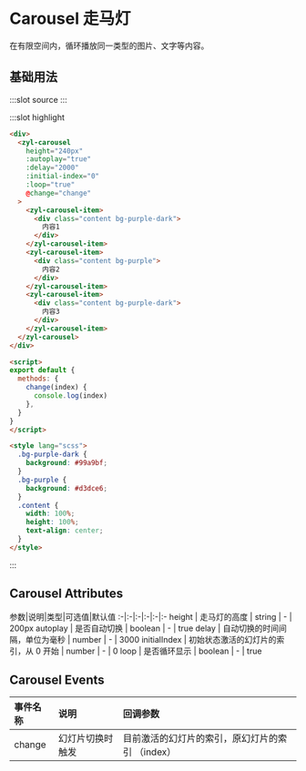 # Carousel 走马灯
在有限空间内，循环播放同一类型的图片、文字等内容。

## 基础用法
<demo-block>
:::slot source
<carousel-test1></carousel-test1>
:::

:::slot highlight
```html
<div>
  <zyl-carousel
    height="240px"
    :autoplay="true"
    :delay="2000"
    :initial-index="0"
    :loop="true"
    @change="change"
  >
    <zyl-carousel-item>
      <div class="content bg-purple-dark">
        内容1
      </div>
    </zyl-carousel-item>
    <zyl-carousel-item>
      <div class="content bg-purple">
        内容2
      </div>
    </zyl-carousel-item>
    <zyl-carousel-item>
      <div class="content bg-purple-dark">
        内容3
      </div>
    </zyl-carousel-item>
  </zyl-carousel>
</div>

<script>
export default {
  methods: {
    change(index) {
      console.log(index)
    },
  }
}
</script>

<style lang="scss">
  .bg-purple-dark {
    background: #99a9bf;
  }
  .bg-purple {
    background: #d3dce6;
  }
  .content {
    width: 100%;
    height: 100%;
    text-align: center;
  }
</style>

```
:::
</demo-block>

## Carousel Attributes
参数|说明|类型|可选值|默认值
:-|:-|:-|:-|:-|:-
height | 走马灯的高度 | string | - | 200px
autoplay | 是否自动切换 | boolean | - | true
delay | 自动切换的时间间隔，单位为毫秒 | number | - | 3000
initialIndex | 初始状态激活的幻灯片的索引，从 0 开始 | number | - | 0
loop | 是否循环显示 | boolean | - | true

## Carousel Events
事件名称|说明|回调参数
:-|:-|:-
change | 幻灯片切换时触发 | 目前激活的幻灯片的索引，原幻灯片的索引 （index）
